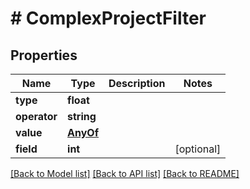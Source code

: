 # # ComplexProjectFilter

## Properties

Name | Type | Description | Notes
------------ | ------------- | ------------- | -------------
**type** | **float** |  |
**operator** | **string** |  |
**value** | [**AnyOf**](AnyOf.md) |  |
**field** | **int** |  | [optional]

[[Back to Model list]](../../README.md#models) [[Back to API list]](../../README.md#endpoints) [[Back to README]](../../README.md)

